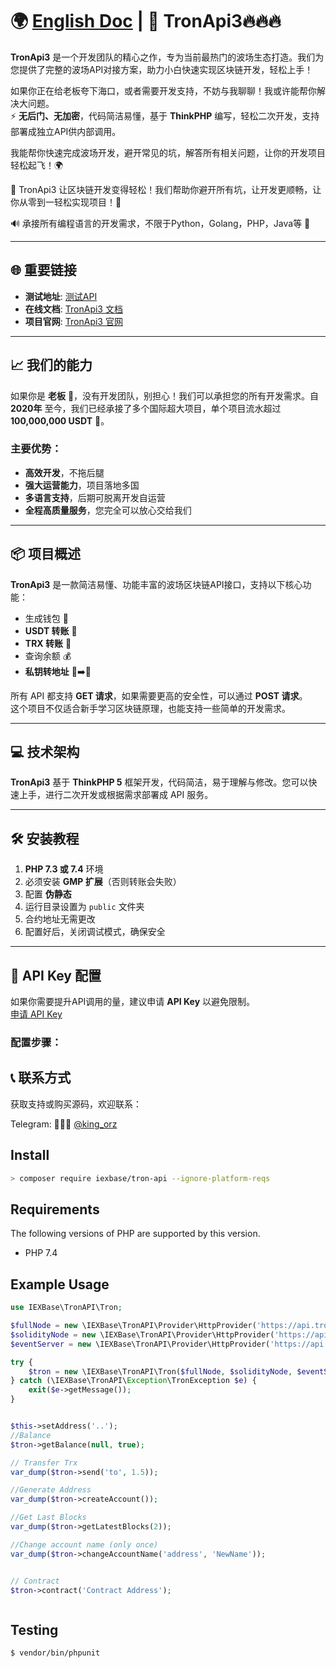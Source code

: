 # 🌍 [English Doc](./README.en.md) | 🚀 TronApi3🔥🔥🔥

**TronApi3** 是一个开发团队的精心之作，专为当前最热门的波场生态打造。我们为您提供了完整的波场API对接方案，助力小白快速实现区块链开发，轻松上手！

如果你正在给老板夸下海口，或者需要开发支持，不妨与我聊聊！我或许能帮你解决大问题。  
⚡ **无后门、无加密**，代码简洁易懂，基于 **ThinkPHP** 编写，轻松二次开发，支持部署成独立API供内部调用。

我能帮你快速完成波场开发，避开常见的坑，解答所有相关问题，让你的开发项目轻松起飞！🌍

🌟 TronApi3 让区块链开发变得轻松！我们帮助你避开所有坑，让开发更顺畅，让你从零到一轻松实现项目！🚀

🔊 承接所有编程语言的开发需求，不限于Python，Golang，PHP，Java等 💓

---

## 🌐 重要链接

- **测试地址**: [测试API](https://trx.phpcode.site/)
- **在线文档**: [TronApi3 文档](https://tronapi.gitbook.io/trx)
- **项目官网**: [TronApi3 官网](https://www.phpcode.site/)

---

## 📈 我们的能力

如果你是 **老板** 👔，没有开发团队，别担心！我们可以承担您的所有开发需求。自 **2020年** 至今，我们已经承接了多个国际超大项目，单个项目流水超过 **100,000,000 USDT** 🌟。

### 主要优势：
- **高效开发**，不拖后腿
- **强大运营能力**，项目落地多国
- **多语言支持**，后期可脱离开发自运营
- **全程高质量服务**，您完全可以放心交给我们

---

## 📦 项目概述

**TronApi3** 是一款简洁易懂、功能丰富的波场区块链API接口，支持以下核心功能：
- 生成钱包 🏦
- **USDT 转账** 💸
- **TRX 转账** 🔄
- 查询余额 💰
- **私钥转地址** 🔑➡️📍

所有 API 都支持 **GET 请求**，如果需要更高的安全性，可以通过 **POST 请求**。  
这个项目不仅适合新手学习区块链原理，也能支持一些简单的开发需求。

---

## 💻 技术架构

**TronApi3** 基于 **ThinkPHP 5** 框架开发，代码简洁，易于理解与修改。您可以快速上手，进行二次开发或根据需求部署成 API 服务。

---

## 🛠 安装教程

1. **PHP 7.3 或 7.4** 环境
2. 必须安装 **GMP 扩展**（否则转账会失败）
3. 配置 **伪静态**
4. 运行目录设置为 `public` 文件夹
5. 合约地址无需更改
6. 配置好后，关闭调试模式，确保安全

---

## 🔑 API Key 配置

如果你需要提升API调用的量，建议申请 **API Key** 以避免限制。  
[申请 API Key](https://www.trongrid.io/)

### 配置步骤：
<!-- 
下面的不会显示
1. 打开文件 `vendor/fenguoz/tron-php/src/Api.php`
2. 替换 `post` 方法如下：

```php
/**
 * 用于处理常见功能，如格式化POST数据和错误处理
 *
 * @throws TronErrorException
 */
public function post(string $endpoint, array $data = [], bool $returnAssoc = false)
{
    if (sizeof($data)) {
        $data = [
            'headers' => [
                'TRON-PRO-API-KEY' => 'your api key'  // 填入您的API Key
            ],
            'json' => $data
        ];
    }
    $stream = (string)$this->getClient()->post($endpoint, $data)->getBody();
    $body = json_decode($stream, $returnAssoc);
    $this->checkForErrorResponse($returnAssoc, $body);
    return $body;
}
```
 -->

## 📞 联系方式
获取支持或购买源码，欢迎联系：

Telegram: 🍭🍭🍭 [@king_orz](https://t.me/king_orz)




## Install

```bash
> composer require iexbase/tron-api --ignore-platform-reqs
```
## Requirements

The following versions of PHP are supported by this version.

* PHP 7.4

## Example Usage

```php
use IEXBase\TronAPI\Tron;

$fullNode = new \IEXBase\TronAPI\Provider\HttpProvider('https://api.trongrid.io');
$solidityNode = new \IEXBase\TronAPI\Provider\HttpProvider('https://api.trongrid.io');
$eventServer = new \IEXBase\TronAPI\Provider\HttpProvider('https://api.trongrid.io');

try {
    $tron = new \IEXBase\TronAPI\Tron($fullNode, $solidityNode, $eventServer);
} catch (\IEXBase\TronAPI\Exception\TronException $e) {
    exit($e->getMessage());
}


$this->setAddress('..');
//Balance
$tron->getBalance(null, true);

// Transfer Trx
var_dump($tron->send('to', 1.5));

//Generate Address
var_dump($tron->createAccount());

//Get Last Blocks
var_dump($tron->getLatestBlocks(2));

//Change account name (only once)
var_dump($tron->changeAccountName('address', 'NewName'));


// Contract
$tron->contract('Contract Address');



```

## Testing

``` bash
$ vendor/bin/phpunit
```
